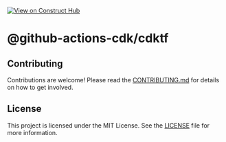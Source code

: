 [![View on Construct Hub](https://constructs.dev/badge?package=%40github-actions-cdk%2Fcdktf)](https://constructs.dev/packages/@github-actions-cdk/cdktf)

# @github-actions-cdk/cdktf

## Contributing

Contributions are welcome! Please read the [CONTRIBUTING.md](../../CONTRIBUTING.md) for details on how to get involved.

## License

This project is licensed under the MIT License. See the [LICENSE](../../LICENCE) file for more information.
